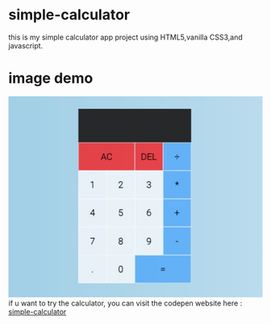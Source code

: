 # simple-calculator
this is my simple calculator app project using HTML5,vanilla CSS3,and javascript.
# image demo
<img src="https://github.com/Saroyann/simple-calculator/blob/master/img-demo/calculator.jpg?raw=true">
<br>
if u want to try the calculator, you can visit the codepen website here : <a href="https://codepen.io/Saroyann/pen/oNQrzLj">simple-calculator</a>
